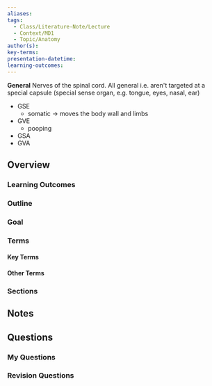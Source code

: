 ```yaml
---
aliases: 
tags:
  - Class/Literature-Note/Lecture
  - Context/MD1
  - Topic/Anatomy
author(s): 
key-terms: 
presentation-datetime: 
learning-outcomes:
---
```


**General** Nerves of the spinal cord. All general i.e. aren't targeted at a special capsule (special sense organ, e.g. tongue, eyes, nasal, ear)
- GSE
	- somatic -> moves the body wall and limbs
- GVE
	- pooping
- GSA
- GVA

## Overview
### Learning Outcomes

### Outline

### Goal

### Terms
#### Key Terms

#### Other Terms

### Sections


## Notes


## Questions

### My Questions
### Revision Questions




